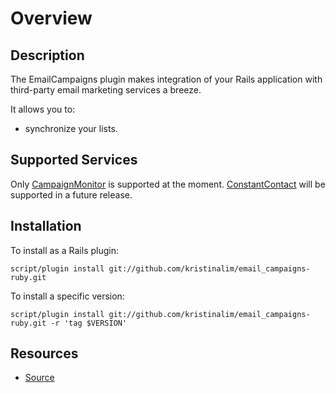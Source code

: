 Overview
========

Description
-----------

The EmailCampaigns plugin makes integration of your Rails application with
third-party email marketing services a breeze.

It allows you to:

* synchronize your lists.

Supported Services
------------------

Only [CampaignMonitor](http://www.campaignmonitor.com) is supported at the
moment. [ConstantContact](http://www.constantcontact.com) will be supported
in a future release.

Installation
------------

To install as a Rails plugin:

    script/plugin install git://github.com/kristinalim/email_campaigns-ruby.git

To install a specific version:

    script/plugin install git://github.com/kristinalim/email_campaigns-ruby.git -r 'tag $VERSION'

Resources
----------

* [Source](http://github.com/kristinalim/email_campaigns-ruby)